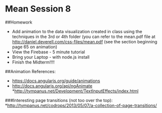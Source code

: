# Mean Session 8 

##Homework
* Add animation to the data visualization created in class using the techniques in the 3rd or 4th folder (you can refer to the mean.pdf file at http://daniel.deverell.com/css-files/mean.pdf (see the section beginning page 65 on animation)
* View the Firebase - 5 minute tutorial
* Bring your Laptop - with node.js install
* Finish the Midterm!!!!

##Animation References: 
* https://docs.angularjs.org/guide/animations
* http://docs.angularjs.org/api/ngAnimate
*http://tympanus.net/Development/TextInputEffects/index.html

###Interesting page transitions (not too over the top):
*http://tympanus.net/codrops/2013/05/07/a-collection-of-page-transitions/


